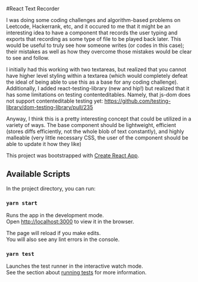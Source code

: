 #React Text Recorder

I was doing some coding challenges and algorithm-based problems on Leetcode, Hackerrank, etc, and it occured to me that it might be an interesting idea to have a component that records the user typing and exports that recording as some type of file to be played back later. This would be useful to truly see how someone writes (or codes in this case); their mistakes as well as how they overcome those mistakes would be clear to see and follow.

I initially had this working with two textareas, but realized that you cannot have higher level styling within a textarea (which would completely defeat the ideal of being able to use this as a base for any coding challenge). Additionally, I added react-testing-library (new and hip!) but realized that it has some limitations on testing contenteditables. Namely, that js-dom does not support contenteditable testing yet: https://github.com/testing-library/dom-testing-library/pull/235

Anyway, I think this is a pretty interesting concept that could be utilized in a variety of ways. The base component should be lightweight, efficient (stores diffs efficiently, not the whole blob of text constantly), and highly malleable (very little necessary CSS, the user of the component should be able to update it how they like)




This project was bootstrapped with [Create React App](https://github.com/facebook/create-react-app).


## Available Scripts

In the project directory, you can run:

### `yarn start`

Runs the app in the development mode.<br />
Open [http://localhost:3000](http://localhost:3000) to view it in the browser.

The page will reload if you make edits.<br />
You will also see any lint errors in the console.

### `yarn test`

Launches the test runner in the interactive watch mode.<br />
See the section about [running tests](https://facebook.github.io/create-react-app/docs/running-tests) for more information.
